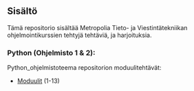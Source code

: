 
## Sisältö
Tämä repositorio sisältää Metropolia Tieto- ja Viestintätekniikan ohjelmointikurssien tehtyjä tehtäviä, ja harjoituksia.
### Python (Ohjelmisto 1 & 2): 
Python_ohjelmistoteema repositorion moduulitehtävät:
- [Moduulit](https://github.com/vituonni/tivi-prog1-2/tree/master/Python)  (1-13)
